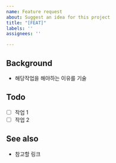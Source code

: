 ```yaml
---
name: Feature request
about: Suggest an idea for this project
title: "[FEAT]"
labels: ''
assignees: ''

---
```


## Background
- 해당작업을 해야하는 이유를 기술

## Todo
- [ ] 작업 1
- [ ] 작업 2

## See also
- 참고할 링크

